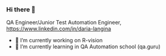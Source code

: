 ### Hi there 👋

QA Engineer/Junior Test Automation Engineer, https://www.linkedin.com/in/daria-langina

- 🔭 I’m currently working on R-vision
- 🌱 I’m currently learning in QA Automation school (qa.guru) 
